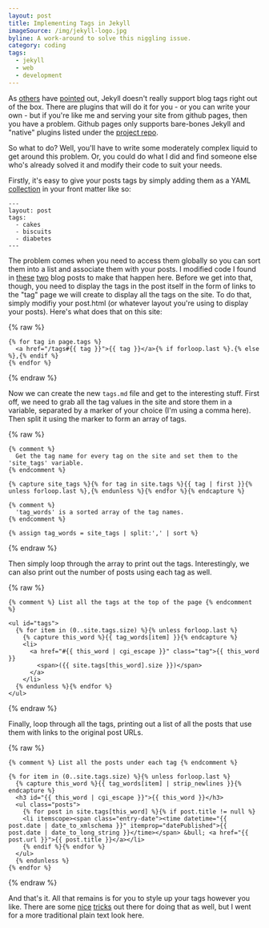 ```yaml
---
layout: post
title: Implementing Tags in Jekyll
imageSource: /img/jekyll-logo.jpg
byline: A work-around to solve this niggling issue.
category: coding
tags:
  - jekyll
  - web
  - development
---
```


As [others](http://charliepark.org/tags-in-jekyll/) have [pointed](http://www.minddust.com/post/tags-and-categories-on-github-pages/) out, Jekyll doesn't really support blog tags right out of the box. There are plugins that will do it for you - or you can write your own - but if you're like me and serving your site from github pages, then you have a problem. Github pages only supports bare-bones Jekyll and "native" plugins listed under the [project repo](https://github.com/jekyll).

So what to do? Well, you'll have to write some moderately complex liquid to get around this problem. Or, you could do what I did and find someone else who's already solved it and modify their code to suit your needs.

Firstly, it's easy to give your posts tags by simply adding them as a YAML [collection](http://symfony.com/doc/current/components/yaml/yaml_format.html#collections) in your front matter like so:

```
---
layout: post
tags:
  - cakes
  - biscuits
  - diabetes
---
```

The problem comes when you need to access them globally so you can sort them into a list and associate them with your posts. I modified code I found in [these](http://pavdmyt.com/how-to-implement-tags-at-jekyll-website/) [two](http://blog.lanyonm.org/articles/2013/11/21/alphabetize-jekyll-page-tags-pure-liquid.html) blog posts to make that happen here. Before we get into that, though, you need to display the tags in the post itself in the form of links to the "tag" page we will create to display all the tags on the site. To do that, simply modifiy your post.html (or whatever layout you're using to display your posts). Here's what does that on this site:

{% raw %}
```
{% for tag in page.tags %}
  <a href="/tags#{{ tag }}">{{ tag }}</a>{% if forloop.last %}.{% else %},{% endif %}
{% endfor %}
```
{% endraw %}

Now we can create the new `tags.md` file and get to the interesting stuff. First off, we need to grab all the tag values in the site and store them in a variable, separated by a marker of your choice (I'm using a comma here). Then split it using the marker to form an array of tags.

{% raw %}
```
{% comment %}
  Get the tag name for every tag on the site and set them to the 'site_tags' variable.
{% endcomment %}

{% capture site_tags %}{% for tag in site.tags %}{{ tag | first }}{% unless forloop.last %},{% endunless %}{% endfor %}{% endcapture %}

{% comment %}
  'tag_words' is a sorted array of the tag names.
{% endcomment %}

{% assign tag_words = site_tags | split:',' | sort %}
```
{% endraw %}

Then simply loop through the array to print out the tags. Interestingly, we can also print out the number of posts using each tag as well.

{% raw %}
```
{% comment %} List all the tags at the top of the page {% endcomment %}

<ul id="tags">
  {% for item in (0..site.tags.size) %}{% unless forloop.last %}
    {% capture this_word %}{{ tag_words[item] }}{% endcapture %}
    <li>
      <a href="#{{ this_word | cgi_escape }}" class="tag">{{ this_word }}
        <span>({{ site.tags[this_word].size }})</span>
      </a>
    </li>
  {% endunless %}{% endfor %}
</ul>
```
{% endraw %}

Finally, loop through all the tags, printing out a list of all the posts that use them with links to the original post URLs.

{% raw %}
```
{% comment %} List all the posts under each tag {% endcomment %}

{% for item in (0..site.tags.size) %}{% unless forloop.last %}
  {% capture this_word %}{{ tag_words[item] | strip_newlines }}{% endcapture %}
  <h3 id="{{ this_word | cgi_escape }}">{{ this_word }}</h3>
  <ul class="posts">
    {% for post in site.tags[this_word] %}{% if post.title != null %}
    <li itemscope><span class="entry-date"><time datetime="{{ post.date | date_to_xmlschema }}" itemprop="datePublished">{{ post.date | date_to_long_string }}</time></span> &bull; <a href="{{ post.url }}">{{ post.title }}</a></li>
    {% endif %}{% endfor %}
  </ul>
  {% endunless %}
{% endfor %}
```
{% endraw %}

And that's it. All that remains is for you to style up your tags however you like. There are some [nice](http://cssglobe.com/pure-css3-post-tags/) [tricks](http://codepen.io/wbeeftink/pen/dIaDH) out there for doing that as well, but I went for a more traditional plain text look here.
